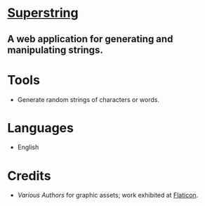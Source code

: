 # [Superstring](https://superstring.tools)

## A web application for generating and manipulating strings.

# Tools

- Generate random strings of characters or words.

# Languages

- English

# Credits

- *Various Authors* for graphic assets; work exhibited at [Flaticon](https://www.flaticon.com).